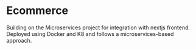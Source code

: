 # Ecommerce
Building on the Microservices project for integration with nextjs frontend. Deployed using Docker and K8 and follows a microservices-based approach.

